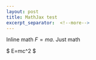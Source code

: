```yaml
---
layout: post
title: MathJax test
excerpt_separator:  <!--more-->
---
```


Inline math $F=ma$.
Just math

$ E=mc^2 $



